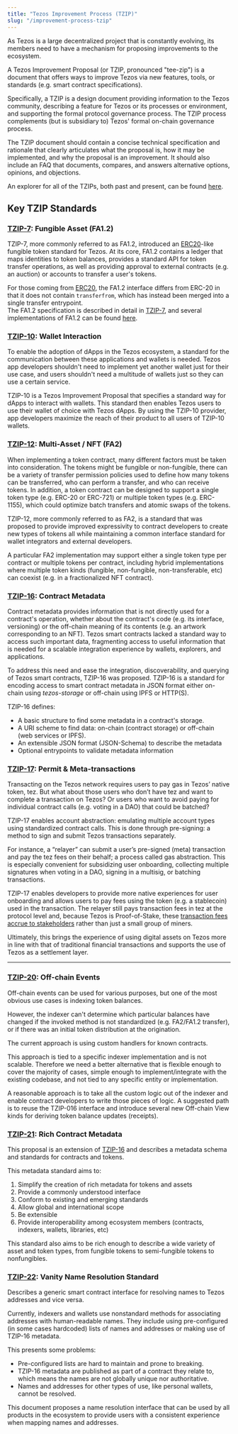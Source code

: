 ```yaml
---
title: "Tezos Improvement Process (TZIP)"
slug: "/improvement-process-tzip"
---
```

As Tezos is a large decentralized project that is constantly evolving, its members need to have a mechanism for proposing improvements to the ecosystem. 

A Tezos Improvement Proposal (or TZIP, pronounced "tee-zip") is a document that offers ways to improve Tezos via new features, tools, or standards (e.g. smart contract specifications).

Specifically, a TZIP is a design document providing information to the Tezos community, describing a feature for Tezos or its processes or environment, and supporting the formal protocol governance process. The TZIP process complements (but is subsidiary to) Tezos' formal on-chain governance process.

The TZIP document should contain a concise technical specification and rationale that clearly articulates what the proposal is, how it may be implemented, and why the proposal is an improvement. It should also include an FAQ that documents, compares, and answers alternative options, opinions, and objections.  
  
An explorer for all of the TZIPs, both past and present, can be found [here](https://tzip.tezosagora.org/).

## Key TZIP Standards

### [**TZIP-7**](https://tzip.tezosagora.org/proposal/tzip-7/): Fungible Asset (FA1.2)

TZIP-7, more commonly referred to as FA1.2, introduced an [ERC20](https://eips.ethereum.org/EIPS/eip-20)-like fungible token standard for Tezos. At its core, FA1.2 contains a ledger that maps identities to token balances, provides a standard API for token transfer operations, as well as providing approval to external contracts (e.g. an auction) or accounts to transfer a user's tokens.

For those coming from [ERC20](https://eips.ethereum.org/EIPS/eip-20), the FA1.2 interface differs from ERC-20 in that it does not contain `transferfrom`, which has instead been merged into a single transfer entrypoint.   
The FA1.2 specification is described in detail in [TZIP-7](https://gitlab.com/tzip/tzip/blob/master/proposals/tzip-7/tzip-7.md), and several implementations of FA1.2 can be found [here](https://packages.ligolang.org/package/ligo-fa1.2).



### [**TZIP-10**](https://tzip.tezosagora.org/proposal/tzip-10/): Wallet Interaction

To enable the adoption of dApps in the Tezos ecosystem, a standard for the communication between these applications and wallets is needed. Tezos app developers shouldn't need to implement yet another wallet just for their use case, and users shouldn't need a multitude of wallets just so they can use a certain service.

TZIP-10 is a Tezos Improvement Proposal that specifies a standard way for dApps to interact with wallets. This standard then enables Tezos users to use their wallet of choice with Tezos dApps. By using the TZIP-10 provider, app developers maximize the reach of their product to all users of TZIP-10 wallets.

### [**TZIP-12**](https://tzip.tezosagora.org/proposal/tzip-12/): Multi-Asset / NFT (FA2)

When implementing a token contract, many different factors must be taken into consideration. The tokens might be fungible or non-fungible, there can be a variety of transfer permission policies used to define how many tokens can be transferred, who can perform a transfer, and who can receive tokens. In addition, a token contract can be designed to support a single token type (e.g. ERC-20 or ERC-721) or multiple token types (e.g. ERC-1155), which could optimize batch transfers and atomic swaps of the tokens.

TZIP-12, more commonly referred to as FA2, is a standard that was proposed to provide improved expressivity to contract developers to create new types of tokens all while maintaining a common interface standard for wallet integrators and external developers.

A particular FA2 implementation may support either a single token type per contract or multiple tokens per contract, including hybrid implementations where multiple token kinds (fungible, non-fungible, non-transferable, etc) can coexist (e.g. in a fractionalized NFT contract).

### [**TZIP-16**](https://tzip.tezosagora.org/proposal/tzip-16/): Contract Metadata

Contract metadata provides information that is not directly used for a contract's operation, whether about the contract's code (e.g. its interface, versioning) or the off-chain meaning of its contents (e.g. an artwork corresponding to an NFT). Tezos smart contracts lacked a standard way to access such important data, fragmenting access to useful information that is needed for a scalable integration experience by wallets, explorers, and applications.

To address this need and ease the integration, discoverability, and querying of Tezos smart contracts, TZIP-16 was proposed. TZIP-16 is a standard for encoding access to smart contract metadata in JSON format either on-chain using *tezos-storage* or off-chain using IPFS or HTTP(S).

TZIP-16 defines:

* A basic structure to find some metadata in a contract's storage.
* A URI scheme to find data: on-chain (contract storage) or off-chain (web services or IPFS).
* An extensible JSON format (JSON-Schema) to describe the metadata 
* Optional entrypoints to validate metadata information 

### [**TZIP-17**](https://tzip.tezosagora.org/proposal/tzip-17/): Permit & Meta-transactions

Transacting on the Tezos network requires users to pay gas in Tezos’ native token, tez. But what about those users who don’t have tez and want to complete a transaction on Tezos? Or users who want to avoid paying for individual contract calls (e.g. voting in a DAO) that could be batched?

TZIP-17 enables account abstraction: emulating multiple account types using standardized contract calls. This is done through pre-signing: a method to sign and submit Tezos transactions separately.

For instance, a “relayer” can submit a user’s pre-signed (meta) transaction and pay the tez fees on their behalf; a process called gas abstraction. This is especially convenient for subsidizing user onboarding, collecting multiple signatures when voting in a DAO, signing in a multisig, or batching transactions.

TZIP-17 enables developers to provide more native experiences for user onboarding and allows users to pay fees using the token (e.g. a stablecoin) used in the transaction. The relayer still pays transaction fees in tez at the protocol level and, because Tezos is Proof-of-Stake, these [transaction fees accrue to stakeholders](http://ex.rs/protocol-level-fees/) rather than just a small group of miners.

Ultimately, this brings the experience of using digital assets on Tezos more in line with that of traditional financial transactions and supports the use of Tezos as a settlement layer.  
****

### [**TZIP-20**](https://tzip.tezosagora.org/proposal/tzip-20/): Off-chain Events

Off-chain events can be used for various purposes, but one of the most obvious use cases is indexing token balances.

However, the indexer can't determine which particular balances have changed if the invoked method is not standardized (e.g. FA2/FA1.2 transfer), or if there was an initial token distribution at the origination.

The current approach is using custom handlers for known contracts. 

This approach is tied to a specific indexer implementation and is not scalable. Therefore we need a better alternative that is flexible enough to cover the majority of cases, simple enough to implement/integrate with the existing codebase, and not tied to any specific entity or implementation.

A reasonable approach is to take all the custom logic out of the indexer and enable contract developers to write those pieces of logic. A suggested path is to reuse the TZIP-016 interface and introduce several new Off-chain View kinds for deriving token balance updates (receipts).

### [**TZIP-21**](https://tzip.tezosagora.org/proposal/tzip-21/): Rich Contract Metadata

This proposal is an extension of [TZIP-16](https://tzip.tezosagora.org/proposal/tzip-16/) and describes a metadata schema and standards for contracts and tokens.

This metadata standard aims to:

1. Simplify the creation of rich metadata for tokens and assets
2. Provide a commonly understood interface
3. Conform to existing and emerging standards
4. Allow global and international scope
5. Be extensible
6. Provide interoperability among ecosystem members (contracts, indexers, wallets, libraries, etc)

This standard also aims to be rich enough to describe a wide variety of asset and token types, from fungible tokens to semi-fungible tokens to nonfungibles.

### [**TZIP-22**](https://gitlab.com/tezos/tzip/-/blob/master/proposals/tzip-22/tzip-22.md): Vanity Name Resolution Standard

Describes a generic smart contract interface for resolving names to Tezos addresses and vice versa.

Currently, indexers and wallets use nonstandard methods for associating addresses with human-readable names. They include using pre-configured (in some cases hardcoded) lists of names and addresses or making use of TZIP-16 metadata.

This presents some problems:

* Pre-configured lists are hard to maintain and prone to breaking.
* TZIP-16 metadata are published as part of a contract they relate to, which means the names are not globally unique nor authoritative.
* Names and addresses for other types of use, like personal wallets, cannot be resolved.

This document proposes a name resolution interface that can be used by all products in the ecosystem to provide users with a consistent experience when mapping names and addresses.